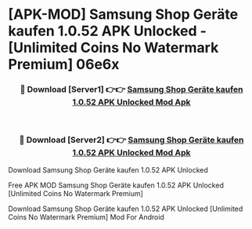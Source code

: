 # [APK-MOD] Samsung Shop  Geräte kaufen 1.0.52 APK Unlocked - [Unlimited Coins No Watermark Premium] 06e6x



<div align="center">
<h3>🔴 Download [Server1] 👉👉 <a href="https://momento.my/?title=Samsung_Shop__Geräte_kaufen_1.0.52_APK_Unlocked">Samsung Shop  Geräte kaufen 1.0.52 APK Unlocked Mod Apk</a></h3><br>

<h3>🔴 Download [Server2] 👉👉 <a href="https://momento.my/?title=Samsung_Shop__Geräte_kaufen_1.0.52_APK_Unlocked">Samsung Shop  Geräte kaufen 1.0.52 APK Unlocked Mod Apk</a></h3>
</div>



Download Samsung Shop  Geräte kaufen 1.0.52 APK Unlocked 

Free APK MOD Samsung Shop  Geräte kaufen 1.0.52 APK Unlocked [Unlimited Coins No Watermark Premium]

Download Samsung Shop  Geräte kaufen 1.0.52 APK Unlocked [Unlimited Coins No Watermark Premium] Mod For Android
